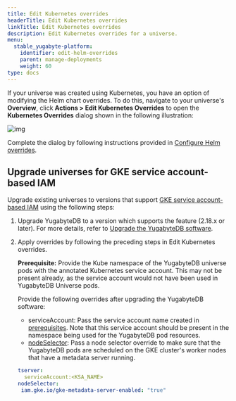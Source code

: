 ```yaml
---
title: Edit Kubernetes overrides
headerTitle: Edit Kubernetes overrides
linkTitle: Edit Kubernetes overrides
description: Edit Kubernetes overrides for a universe.
menu:
  stable_yugabyte-platform:
    identifier: edit-helm-overrides
    parent: manage-deployments
    weight: 60
type: docs
---
```


If your universe was created using Kubernetes, you have an option of modifying the Helm chart overrides. To do this, navigate to your universe's **Overview**, click **Actions > Edit Kubernetes Overrides** to open the **Kubernetes Overrides** dialog shown in the following illustration:

![img](/images/yb-platform/kubernetes-config66.png)

Complete the dialog by following instructions provided in [Configure Helm overrides](../../create-deployments/create-universe-multi-zone-kubernetes#configure-helm-overrides).

## Upgrade universes for GKE service account-based IAM

Upgrade existing universes to versions that support [GKE service account-based IAM](../../back-up-restore-universes/configure-backup-storage/#gke-service-account-based-iam-gcp-iam) using the following steps:

1. Upgrade YugabyteDB to a version which supports the feature (2.18.x or later). For more details, refer to [Upgrade the YugabyteDB software](../../manage-deployments/upgrade-software/).

1. Apply overrides by following the preceding steps in Edit Kubernetes overrides.

   **Prerequisite:** Provide the Kube namespace of the YugabyteDB universe pods with the annotated Kubernetes service account. This may not be present already, as the service account would not have been used in YugabyteDB Universe pods.

   Provide the following overrides after upgrading the YugabyteDB software:

   - serviceAccount: Pass the service account name created in [prerequisites](../../back-up-restore-universes/configure-backup-storage/#prerequisites). Note that this service account should be present in the namespace being used for the YugabyteDB pod resources.
   - [nodeSelector](../../install-yugabyte-platform/install-software/kubernetes/#nodeselector): Pass a node selector override to make sure that the YugabyteDB pods are scheduled on the GKE cluster's worker nodes that have a metadata server running.

    ```yaml
    tserver:
      serviceAccount:<KSA_NAME>
    nodeSelector:
     iam.gke.io/gke-metadata-server-enabled: "true"
    ```
